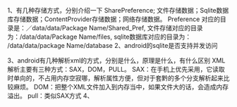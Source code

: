 1、有几种存储方式，分别介绍一下
   SharePreference; 文件存储数据；Sqlite数据库存储数据；ContentProvider存储数据；网络存储数据。
   Preference 对应的目录是：／data/data/Package Name/Shared_Pref, 
   文件存储对应的目录为：/data/data/Package Name/files,
   sqlite数据库对应的目录为： /data/data/package Name/database
2、android的sqlite是否支持并发访问

3、android有几种解析xml的方式，分别是什么，原理是什么，有什么区别
   XML解析主要有三种方式：SAX，DOM，PULL。
   SAX：在手机上优先采用，它读取时单向的，不占用内存空寂哪，解析属性方便，但对于套黔的多个分支解析起来比较麻烦。
   DOM：把整个XML文件加入到内存当中，如果文件大的话，会造成内存溢出。
   pull：类似SAX方式
4、
